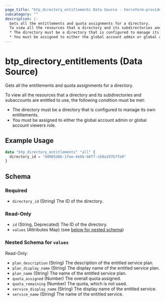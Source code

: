 ```yaml
---
page_title: "btp_directory_entitlements Data Source - terraform-provider-btp"
subcategory: ""
description: |-
  Gets all the entitlements and quota assignments for a directory.
  To view all the resources that a directory and its subdirectories and subaccounts are entitled to use, the following condition must be met:
  * The directory must be a directory that is configured to manage its own entitlements.
  * You must be assigned to either the global account admin or global account viewers role.
---
```


# btp_directory_entitlements (Data Source)

Gets all the entitlements and quota assignments for a directory.

To view all the resources that a directory and its subdirectories and subaccounts are entitled to use, the following condition must be met:
* The directory must be a directory that is configured to manage its own entitlements.
* You must be assigned to either the global account admin or global account viewers role.

## Example Usage

```terraform
data "btp_directory_entitlements" "all" {
  directory_id = "dd005d8b-1fee-4e6b-b6ff-cb9a197b7fe0"
}
```

<!-- schema generated by tfplugindocs -->
## Schema

### Required

- `directory_id` (String) The ID of the directory.

### Read-Only

- `id` (String, Deprecated) The ID of the directory.
- `values` (Attributes Map) (see [below for nested schema](#nestedatt--values))

<a id="nestedatt--values"></a>
### Nested Schema for `values`

Read-Only:

- `plan_description` (String) The description of the entitled service plan.
- `plan_display_name` (String) The display name of the entitled service plan.
- `plan_name` (String) The name of the entitled service plan.
- `quota_assigned` (Number) The overall quota assigned.
- `quota_remaining` (Number) The quota, which is not used.
- `service_display_name` (String) The display name of the entitled service.
- `service_name` (String) The name of the entitled service.